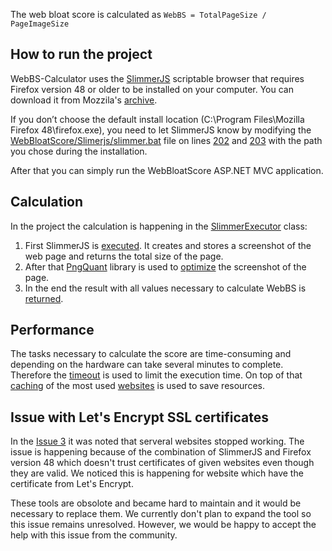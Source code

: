 The web bloat score is calculated as `WebBS = TotalPageSize / PageImageSize`

## How to run the project
WebBS-Calculator uses the [SlimmerJS](https://github.com/laurentj/slimerjs) scriptable browser that requires Firefox version 48 or older to be installed on your computer.
You can download it from Mozzila's [archive](https://ftp.mozilla.org/pub/firefox/releases/48.0/). 

If you don’t choose the default install location (C:\Program Files\Mozilla Firefox 48\firefox.exe), you need to let SlimmerJS know by modifying the [WebBloatScore/Slimerjs/slimmer.bat](https://github.com/ZSvedic/WebBS-Calculator/blob/master/WebBloatScore/Slimerjs/slimerjs.bat)
file on lines [202](https://github.com/ZSvedic/WebBS-Calculator/blob/master/WebBloatScore/Slimerjs/slimerjs.bat#L202) and [203](https://github.com/ZSvedic/WebBS-Calculator/blob/master/WebBloatScore/Slimerjs/slimerjs.bat#L203) with the path you chose during the installation.

After that you can simply run the WebBloatScore ASP.NET MVC application.
 
## Calculation
In the project the calculation is happening in the [SlimmerExecutor](https://github.com/ZSvedic/WebBS-Calculator/blob/master/WebBloatScore/Models/SlimerExecutor.cs) class:
1. First SlimmerJS is [executed](https://github.com/ZSvedic/WebBS-Calculator/blob/master/WebBloatScore/Models/SlimerExecutor.cs#L70). It creates and stores a screenshot of the web page and returns the total size of the page.
2. After that [PngQuant](https://github.com/kornelski/pngquant) library is used to [optimize](https://github.com/ZSvedic/WebBS-Calculator/blob/master/WebBloatScore/Models/SlimerExecutor.cs#L125) the screenshot of the page.
3. In the end the result with all values necessary to calculate WebBS is [returned](https://github.com/ZSvedic/WebBS-Calculator/blob/master/WebBloatScore/Models/SlimerExecutor.cs#L110).

## Performance
The tasks necessary to calculate the score are time-consuming and depending on the hardware can take several minutes to complete.
Therefore the [timeout](https://github.com/ZSvedic/WebBS-Calculator/blob/master/WebBloatScore/Controllers/HomeController.cs#L93) is used
to limit the execution time. On top of that [caching](https://github.com/ZSvedic/WebBS-Calculator/blob/master/WebBloatScore/Controllers/HomeController.cs#L85) of the most used [websites](https://github.com/ZSvedic/WebBS-Calculator/blob/master/WebBloatScore/Utilities.cs#L16) is used to save resources.

## Issue with Let's Encrypt SSL certificates
In the [Issue 3](https://github.com/ZSvedic/WebBS-Calculator/issues/3) it was noted that serveral websites stopped working. The issue is happening because of the combination of SlimmerJS and Firefox version 48 which doesn't trust certificates of given websites even though they are valid. We noticed this is happening for website which have the certificate from Let's Encrypt.

These tools are obsolote and became hard to maintain and it would be necessary to replace them. We currently don't plan to expand the tool so this issue remains unresolved. However, we would be happy to accept the help with this issue from the community.
